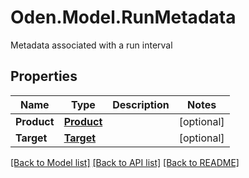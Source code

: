 # Oden.Model.RunMetadata
Metadata associated with a run interval

## Properties

Name | Type | Description | Notes
------------ | ------------- | ------------- | -------------
**Product** | [**Product**](Product.md) |  | [optional] 
**Target** | [**Target**](Target.md) |  | [optional] 

[[Back to Model list]](../README.md#documentation-for-models) [[Back to API list]](../README.md#documentation-for-api-endpoints) [[Back to README]](../README.md)

